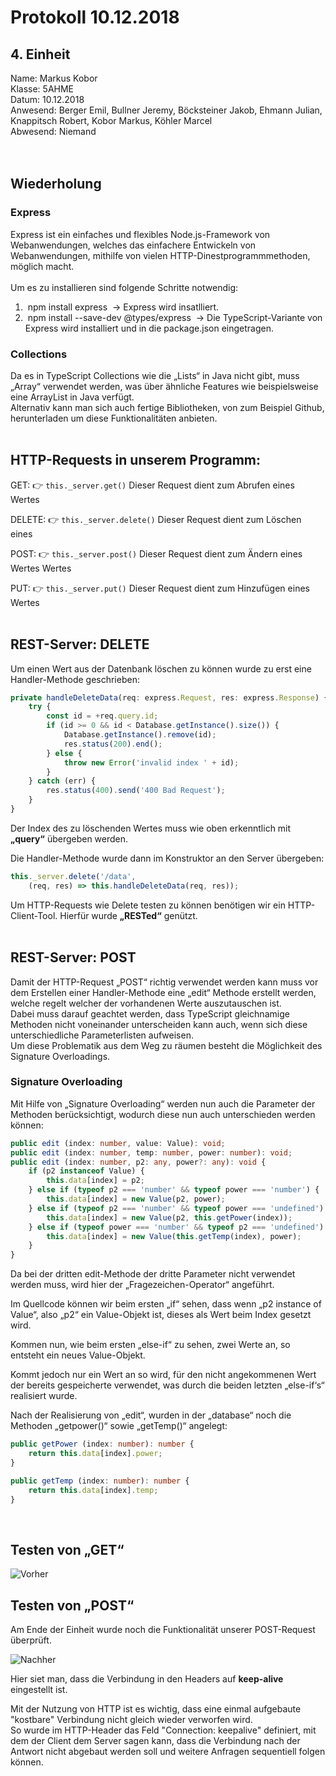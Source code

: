 # Protokoll 10.12.2018

## 4. Einheit
 
 Name: Markus Kobor  
 Klasse: 5AHME  
 Datum: 10.12.2018  
 Anwesend: Berger Emil, Bullner Jeremy, Böcksteiner Jakob, Ehmann Julian, Knappitsch Robert, Kobor Markus, Köhler Marcel <br>
 Abwesend: Niemand <br> <br> <br>
## Wiederholung

### Express
Express ist ein einfaches und flexibles Node.js-Framework von Webanwendungen, welches das einfachere Entwickeln von Webanwendungen, mithilfe von vielen HTTP-Dinestprogrammmethoden, möglich macht. <br> <br>
Um es zu installieren sind folgende Schritte notwendig: <br>
1.  npm install express  → Express wird insatlliert.
2.  npm install --save-dev @types/express  → Die TypeScript-Variante von Express wird installiert und in die package.json eingetragen.

### Collections

Da es in TypeScript Collections wie die „Lists“ in Java nicht gibt, muss „Array“ verwendet werden, was über ähnliche Features wie beispielsweise eine ArrayList in Java verfügt. <br>
Alternativ kann man sich auch fertige Bibliotheken, von zum Beispiel Github, herunterladen um diese Funktionalitäten anbieten. <br><br>

## HTTP-Requests in unserem Programm:

GET: :point_right: `this._server.get()`  Dieser Request dient zum Abrufen eines Wertes 

DELETE: :point_right: `this._server.delete()` Dieser Request dient zum Löschen eines

POST: :point_right: `this._server.post()`  Dieser Request dient zum Ändern eines Wertes   Wertes  

PUT: :point_right: `this._server.put()`  Dieser Request dient zum Hinzufügen eines Wertes  <br><br>




## REST-Server: DELETE
  
Um einen Wert aus der Datenbank löschen zu können wurde zu erst eine Handler-Methode geschrieben:

```typescript
private handleDeleteData(req: express.Request, res: express.Response) {
    try {
        const id = +req.query.id;
        if (id >= 0 && id < Database.getInstance().size()) {
            Database.getInstance().remove(id);
            res.status(200).end();
        } else {
            throw new Error('invalid index ' + id);
        }
    } catch (err) {
        res.status(400).send('400 Bad Request');
    }
}
```
Der Index des zu löschenden Wertes muss wie oben erkenntlich mit **„query“** übergeben werden. <br>

Die Handler-Methode wurde dann im Konstruktor an den Server übergeben:

```typescript
this._server.delete('/data',
    (req, res) => this.handleDeleteData(req, res));
```

Um HTTP-Requests wie Delete testen zu können benötigen wir ein HTTP-Client-Tool. Hierfür wurde **„RESTed“** genützt. <br><br>


## REST-Server: POST   

Damit der HTTP-Request „POST“ richtig verwendet werden kann muss vor dem Erstellen einer Handler-Methode eine „edit“ Methode erstellt werden, welche regelt welcher der vorhandenen Werte auszutauschen ist.<br>
Dabei muss darauf geachtet werden, dass TypeScript gleichnamige Methoden nicht voneinander unterscheiden kann auch, wenn sich diese unterschiedliche Parameterlisten aufweisen. <br>
Um diese Problematik aus dem Weg zu räumen besteht die Möglichkeit des Signature Overloadings.
   
### Signature Overloading 

Mit Hilfe von „Signature Overloading“ werden nun auch die Parameter der Methoden berücksichtigt, wodurch diese nun auch unterschieden werden können:

```typescript
public edit (index: number, value: Value): void;
public edit (index: number, temp: number, power: number): void;
public edit (index: number, p2: any, power?: any): void {
    if (p2 instanceof Value) {
        this.data[index] = p2;
    } else if (typeof p2 === 'number' && typeof power === 'number') {
        this.data[index] = new Value(p2, power);
    } else if (typeof p2 === 'number' && typeof power === 'undefined') {
        this.data[index] = new Value(p2, this.getPower(index));
    } else if (typeof power === 'number' && typeof p2 === 'undefined') {
        this.data[index] = new Value(this.getTemp(index), power);
    }
}
```  
Da bei der dritten edit-Methode der dritte Parameter nicht verwendet werden muss, wird hier der „Fragezeichen-Operator“ angeführt.<br>

Im Quellcode können wir beim ersten „if“ sehen, dass wenn „p2 instance of Value“, also „p2“ ein Value-Objekt ist, dieses als Wert beim Index gesetzt wird.<br>

Kommen nun, wie beim ersten „else-if“ zu sehen, zwei Werte an, so entsteht ein neues Value-Objekt.<br>

Kommt jedoch nur ein Wert an so wird, für den nicht angekommenen Wert der bereits gespeicherte verwendet, was durch die beiden letzten „else-if‘s“ realisiert wurde.<br>

Nach der Realisierung von „edit“, wurden in der „database“ noch die Methoden „getpower()“ sowie „getTemp()“ angelegt:
 
  
```typescript
public getPower (index: number): number {
    return this.data[index].power;
}

public getTemp (index: number): number {
    return this.data[index].temp;
}
```  
<br>

## Testen von „GET“

![Vorher](https://github.com/HTLMechatronics/m14-la1-sx/blob/kobmam14/kobmam14/POST1.png)

## Testen von „POST“

Am Ende der Einheit wurde noch die Funktionalität unserer POST-Request überprüft.

![Nachher](https://github.com/HTLMechatronics/m14-la1-sx/blob/kobmam14/kobmam14/POST2.png)

Hier siet man, dass die Verbindung in den Headers auf **keep-alive** eingestellt ist.

Mit der Nutzung von HTTP ist es wichtig, dass eine einmal aufgebaute "kostbare" Verbindung nicht gleich wieder verworfen wird.<br>
So wurde im HTTP-Header das Feld "Connection: keepalive" definiert, mit dem der Client dem Server sagen kann, dass die Verbindung nach der Antwort nicht abgebaut werden soll und weitere Anfragen sequentiell folgen können.
